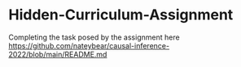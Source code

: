 # Hidden-Curriculum-Assignment
Completing the task posed by the assignment here https://github.com/nateybear/causal-inference-2022/blob/main/README.md
